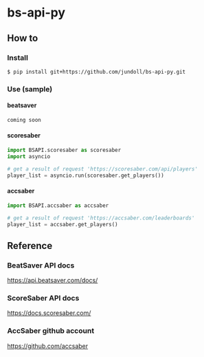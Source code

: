 # bs-api-py

## How to
### Install
```console
$ pip install git+https://github.com/jundoll/bs-api-py.git
```

### Use (sample)
#### beatsaver
```python
coming soon
```

<!-- 
import BSAPI.beatsaver as beatsaver
import asyncio
-->

#### scoresaber
```python
import BSAPI.scoresaber as scoresaber
import asyncio

# get a result of request 'https://scoresaber.com/api/players'
player_list = asyncio.run(scoresaber.get_players())
```

#### accsaber
```python
import BSAPI.accsaber as accsaber

# get a result of request 'https://accsaber.com/leaderboards'
player_list = accsaber.get_players()
```

## Reference
### BeatSaver API docs
https://api.beatsaver.com/docs/

### ScoreSaber API docs
https://docs.scoresaber.com/

### AccSaber github account
https://github.com/accsaber

